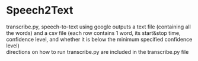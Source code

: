 # Speech2Text
transcribe.py, speech-to-text using google
outputs a text file (containing all the words) and a csv file (each row contains 1 word, its start&stop time, confidence level, and whether it is below the minimum specified confidence level)     
directions on how to run transcribe.py are included in the transcribe.py file
